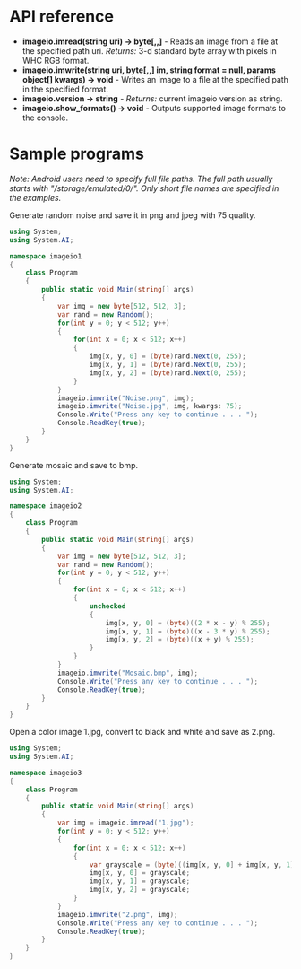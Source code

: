 # API reference

* **imageio.imread(string uri) -> byte[,,]** - Reads an image from a file at the specified path uri. *Returns:* 3-d standard byte array with pixels in WHC RGB format.
* **imageio.imwrite(string uri, byte[,,] im, string format = null, params object[] kwargs) -> void** - Writes an image to a file at the specified path in the specified format.
* **imageio.__version__ -> string** - *Returns:* current imageio version as string.
* **imageio.show_formats() -> void** - Outputs supported image formats to the console.


# Sample programs

*Note: Android users need to specify full file paths. The full path usually starts with "/storage/emulated/0/". Only short file names are specified in the examples.*

Generate random noise and save it in png and jpeg with 75 quality.

```C#
using System;
using System.AI;

namespace imageio1
{
    class Program
    {
        public static void Main(string[] args)
        {
            var img = new byte[512, 512, 3];
            var rand = new Random();
            for(int y = 0; y < 512; y++)
            {
                for(int x = 0; x < 512; x++)
                {
                    img[x, y, 0] = (byte)rand.Next(0, 255);
                    img[x, y, 1] = (byte)rand.Next(0, 255);
                    img[x, y, 2] = (byte)rand.Next(0, 255);
                }
            }
            imageio.imwrite("Noise.png", img);
            imageio.imwrite("Noise.jpg", img, kwargs: 75);
            Console.Write("Press any key to continue . . . ");
            Console.ReadKey(true);
        }
    }
}
```
Generate mosaic and save to bmp.
```C#
using System;
using System.AI;

namespace imageio2
{
    class Program
    {
        public static void Main(string[] args)
        {
            var img = new byte[512, 512, 3];
            var rand = new Random();
            for(int y = 0; y < 512; y++)
            {
                for(int x = 0; x < 512; x++)
                {
                    unchecked
                    {
                        img[x, y, 0] = (byte)((2 * x - y) % 255);
                        img[x, y, 1] = (byte)((x - 3 * y) % 255);
                        img[x, y, 2] = (byte)((x + y) % 255);
                    }
                }
            }
            imageio.imwrite("Mosaic.bmp", img);
            Console.Write("Press any key to continue . . . ");
            Console.ReadKey(true);
        }
    }
}
```
Open a color image 1.jpg, convert to black and white and save as 2.png.
```C#
using System;
using System.AI;

namespace imageio3
{
    class Program
    {
        public static void Main(string[] args)
        {
            var img = imageio.imread("1.jpg");
            for(int y = 0; y < 512; y++)
            {
                for(int x = 0; x < 512; x++)
                {
                    var grayscale = (byte)((img[x, y, 0] + img[x, y, 1] + img[x, y, 2]) / 3);
                    img[x, y, 0] = grayscale;
                    img[x, y, 1] = grayscale;
                    img[x, y, 2] = grayscale;
                }
            }
            imageio.imwrite("2.png", img);
            Console.Write("Press any key to continue . . . ");
            Console.ReadKey(true);
        }
    }
}
```
